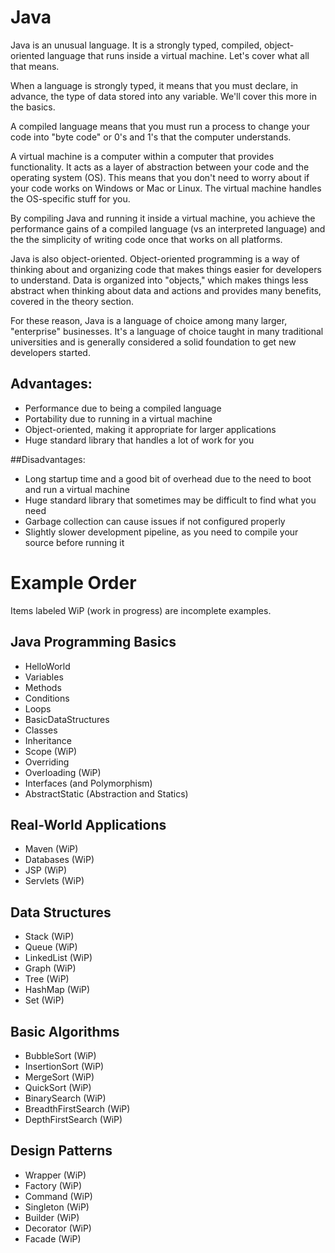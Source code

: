# Java

Java is an unusual language. It is a strongly typed, compiled, object-oriented language that runs inside a virtual machine. Let's cover what all that means.

When a language is strongly typed, it means that you must declare, in advance, the type of data stored into any variable. We'll cover this more in the basics.

A compiled language means that you must run a process to change your code into "byte code" or 0's and 1's that the computer understands.

A virtual machine is a computer within a computer that provides functionality. It acts as a layer of abstraction between your code and the operating system (OS). This means that you don't need to worry about if your code works on Windows or Mac or Linux. The virtual machine handles the OS-specific stuff for you.

By compiling Java and running it inside a virtual machine, you achieve the performance gains of a compiled language (vs an interpreted language) and the the simplicity of writing code once that works on all platforms.

Java is also object-oriented. Object-oriented programming is a way of thinking about and organizing code that makes things easier for developers to understand. Data is organized into "objects," which makes things less abstract when thinking about data and actions and provides many benefits, covered in the theory section.

For these reason, Java is a language of choice among many larger, "enterprise" businesses. It's a language of choice taught in many traditional universities and is generally considered a solid foundation to get new developers started.

## Advantages:
* Performance due to being a compiled language
* Portability due to running in a virtual machine
* Object-oriented, making it appropriate for larger applications
* Huge standard library that handles a lot of work for you

##Disadvantages:
* Long startup time and a good bit of overhead due to the need to boot and run a virtual machine
* Huge standard library that sometimes may be difficult to find what you need
* Garbage collection can cause issues if not configured properly
* Slightly slower development pipeline, as you need to compile your source before running it

# Example Order

Items labeled WiP (work in progress) are incomplete examples.

## Java Programming Basics
* HelloWorld
* Variables
* Methods
* Conditions
* Loops
* BasicDataStructures
* Classes
* Inheritance
* Scope (WiP)
* Overriding
* Overloading (WiP)
* Interfaces (and Polymorphism)
* AbstractStatic (Abstraction and Statics)

## Real-World Applications
* Maven (WiP)
* Databases (WiP)
* JSP (WiP)
* Servlets (WiP)

## Data Structures
* Stack (WiP)
* Queue (WiP)
* LinkedList (WiP)
* Graph (WiP)
* Tree (WiP)
* HashMap (WiP)
* Set (WiP)

## Basic Algorithms
* BubbleSort (WiP)
* InsertionSort (WiP)
* MergeSort (WiP)
* QuickSort (WiP)
* BinarySearch (WiP)
* BreadthFirstSearch (WiP)
* DepthFirstSearch (WiP)

## Design Patterns
* Wrapper (WiP)
* Factory (WiP)
* Command (WiP)
* Singleton (WiP)
* Builder (WiP)
* Decorator (WiP)
* Facade (WiP)
